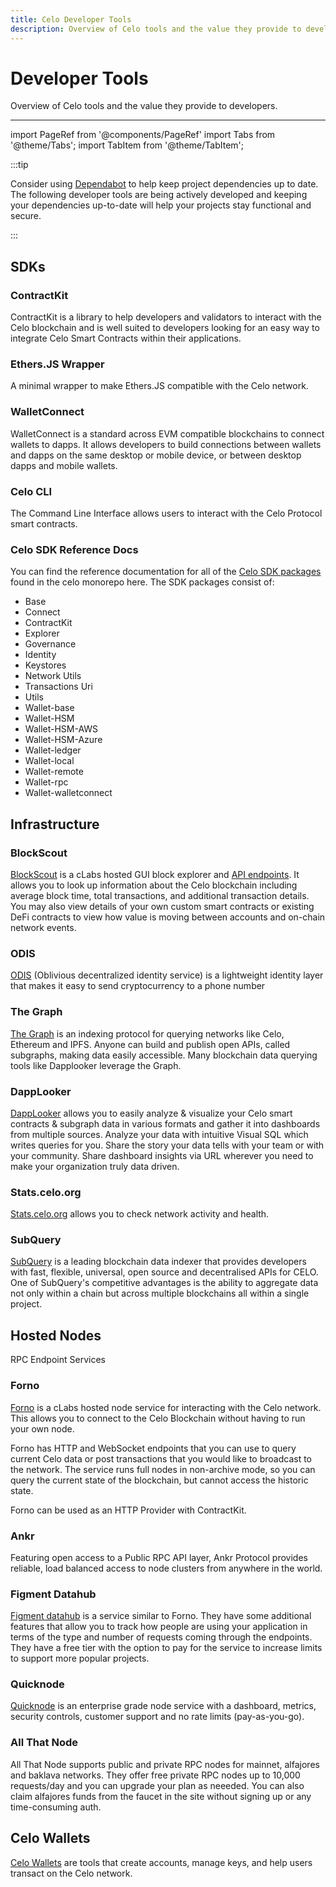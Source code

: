 ```yaml
---
title: Celo Developer Tools
description: Overview of Celo tools and the value they provide to developers.
---
```


# Developer Tools

Overview of Celo tools and the value they provide to developers.

---

import PageRef from '@components/PageRef'
import Tabs from '@theme/Tabs';
import TabItem from '@theme/TabItem';

:::tip

Consider using [Dependabot](https://docs.github.com/en/code-security/supply-chain-security/keeping-your-dependencies-updated-automatically/about-dependabot-version-updates) to help keep project dependencies up to date. The following developer tools are being actively developed and keeping your dependencies up-to-date will help your projects stay functional and secure.

:::

## SDKs

### ContractKit

ContractKit is a library to help developers and validators to interact with the Celo blockchain and is well suited to developers looking for an easy way to integrate Celo Smart Contracts within their applications.

<PageRef url="/developer-guide/contractkit" pageName="ContractKit" />

### Ethers.JS Wrapper

A minimal wrapper to make Ethers.JS compatible with the Celo network.

<PageRef url="/developer/celo-ethers-wrapper" pageName="Celo Ethers Wrapper" />

### WalletConnect

WalletConnect is a standard across EVM compatible blockchains to connect wallets to dapps. It allows developers to build connections between wallets and dapps on the same desktop or mobile device, or between desktop dapps and mobile wallets.

<PageRef url="walletconnect" pageName="WalletConnect" />

### Celo CLI

The Command Line Interface allows users to interact with the Celo Protocol smart contracts.

<PageRef url="/cli" pageName="Celo CLI" />

### Celo SDK Reference Docs

You can find the reference documentation for all of the [Celo SDK packages](https://github.com/celo-org/celo-monorepo/tree/master/packages/sdk) found in the celo monorepo here. The SDK packages consist of:

- Base
- Connect
- ContractKit
- Explorer
- Governance
- Identity
- Keystores
- Network Utils
- Transactions Uri
- Utils
- Wallet-base
- Wallet-HSM
- Wallet-HSM-AWS
- Wallet-HSM-Azure
- Wallet-ledger
- Wallet-local
- Wallet-remote
- Wallet-rpc
- Wallet-walletconnect

<PageRef url="https://docs.celo.org/learn/developer-tools#celo-sdk-reference-docs" pageName="Celo SDK Reference Docs" />

## Infrastructure

### BlockScout

[BlockScout](https://explorer.celo.org/) is a cLabs hosted GUI block explorer and [API endpoints](https://explorer.celo.org/api_docs). It allows you to look up information about the Celo blockchain including average block time, total transactions, and additional transaction details. You may also view details of your own custom smart contracts or existing DeFi contracts to view how value is moving between accounts and on-chain network events.

<PageRef url="https://explorer.celo.org/" pageName="BlockScout" />

### ODIS

[ODIS](/protocol/identity/odis) (Oblivious decentralized identity service) is a lightweight identity layer that makes it easy to send cryptocurrency to a phone number

<PageRef url="/protocol/identity/odis" pageName="ODIS" />

### The Graph

[The Graph](https://thegraph.com/) is an indexing protocol for querying networks like Celo, Ethereum and IPFS. Anyone can build and publish open APIs, called subgraphs, making data easily accessible. Many blockchain data querying tools like Dapplooker leverage the Graph.

<PageRef url="/https://thegraph.com/" pageName="The Graph" />

### DappLooker

[DappLooker](https://dapplooker.com/integration/celo) allows you to easily analyze & visualize your Celo smart contracts & subgraph data in various formats and gather it into dashboards from multiple sources. Analyze your data with intuitive Visual SQL which writes queries for you. Share the story your data tells with your team or with your community. Share dashboard insights via URL wherever you need to make your organization truly data driven.

<PageRef url="https://dapplooker.com/integration/celo" pageName="DappLooker" />

### Stats.celo.org

[Stats.celo.org](http://stats.celo.org) allows you to check network activity and health.

<PageRef url="http://stats.celo.org" pageName="stats.celo.org" />

### SubQuery

[SubQuery](https://subquery.network/) is a leading blockchain data indexer that provides developers with fast, flexible, universal, open source and decentralised APIs for CELO. One of SubQuery's competitive advantages is the ability to aggregate data not only within a chain but across multiple blockchains all within a single project.

<PageRef url="https://subquery.network/" pageName="SubQuery" />


## Hosted Nodes

RPC Endpoint Services

### Forno

[Forno](/network/node/forno) is a cLabs hosted node service for interacting with the Celo network. This allows you to connect to the Celo Blockchain without having to run your own node.

Forno has HTTP and WebSocket endpoints that you can use to query current Celo data or post transactions that you would like to broadcast to the network. The service runs full nodes in non-archive mode, so you can query the current state of the blockchain, but cannot access the historic state.

Forno can be used as an HTTP Provider with ContractKit.

<PageRef url="/network/node/forno" pageName="Forno" />

### Ankr

Featuring open access to a Public RPC API layer, Ankr Protocol provides reliable, load balanced access to node clusters from anywhere in the world.

<PageRef url="https://www.ankr.com/protocol/public/celo/" pageName="Ankr" />

### Figment Datahub

[Figment datahub](https://figment.io/datahub/celo/) is a service similar to Forno. They have some additional features that allow you to track how people are using your application in terms of the type and number of requests coming through the endpoints. They have a free tier with the option to pay for the service to increase limits to support more popular projects.

<PageRef url="https://figment.io/datahub/celo/" pageName="Figment Datahub" />

### Quicknode

[Quicknode](https://www.quicknode.com/chains/celo) is an enterprise grade node service with a dashboard, metrics, security controls, customer support and no rate limits (pay-as-you-go).

<PageRef url="https://www.quicknode.com/chains/celo" pageName="Quicknode" />

### All That Node

All That Node supports public and private RPC nodes for mainnet, alfajores and baklava networks. They offer free private RPC nodes up to 10,000 requests/day and you can upgrade your plan as neeeded. You can also claim alfajores funds from the faucet in the site without signing up or any time-consuming auth.

<PageRef url="https://www.allthatnode.com/celo.dsrv" pageName="All That Node" />

## Celo Wallets

[Celo Wallets](/wallet/) are tools that create accounts, manage keys, and help users transact on the Celo network.

<PageRef url="/wallet/" pageName="Celo Wallets" />
